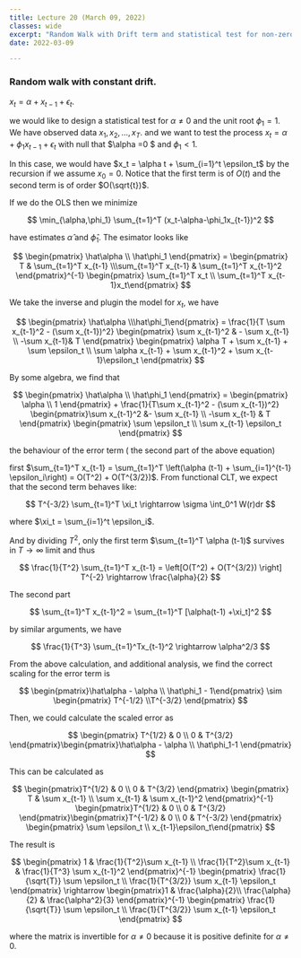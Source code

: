 ```yaml
---
title: Lecture 20 (March 09, 2022)
classes: wide
excerpt: "Random Walk with Drift term and statistical test for non-zero drift"
date: 2022-03-09

---
```


### Random walk with constant drift. 

$x_t = \alpha+x_{t-1} + \epsilon_t$. 

we would like to design a statistical test for $\alpha\neq 0$ and the unit root $\phi_1 =1$. We have observed data $x_1,x_2,\dots, x_T$. and we want to test the process $x_t = \alpha + \phi_1x_{t-1} + \epsilon_t$ with null that $\alpha =0 $ and $\phi_1<1$. 

In this case, we would have $x_t = \alpha t + \sum_{i=1}^t \epsilon_t$ by the recursion if we assume $x_0 = 0$. Notice that the first term is of $O(t)$ and the second term is of order $O(\sqrt{t})$. 

If we do the OLS then we minimize 

$$
\min_{\alpha,\phi_1}  \sum_{t=1}^T (x_t-\alpha-\phi_1x_{t-1})^2
$$

have estimates $\hat\alpha$ and $\hat\phi_1$. The esimator looks like 

$$
\begin{pmatrix}
\hat\alpha \\ \hat\phi_1
\end{pmatrix} = \begin{pmatrix} T & \sum_{t=1}^T x_{t-1} \\\sum_{t=1}^T x_{t-1} & \sum_{t=1}^T x_{t-1}^2  \end{pmatrix}^{-1} \begin{pmatrix} \sum_{t=1}^T x_t \\ \sum_{t=1}^T x_{t-1}x_t\end{pmatrix}
$$

We take the inverse and plugin the model for $x_t$, we have 

$$
\begin{pmatrix}
\hat\alpha \\\hat\phi_1\end{pmatrix} = \frac{1}{T \sum x_{t-1}^2 - (\sum x_{t-1})^2} 
\begin{pmatrix}
\sum x_{t-1}^2 & - \sum x_{t-1}  \\
 -\sum x_{t-1}& T
\end{pmatrix}
\begin{pmatrix}
\alpha T + \sum x_{t-1} + \sum \epsilon_t \\
\sum \alpha x_{t-1} + \sum x_{t-1}^2 + \sum x_{t-1}\epsilon_t
\end{pmatrix}
$$

By some algebra, we find that 

$$
\begin{pmatrix}
\hat\alpha \\ \hat\phi_1 
\end{pmatrix} = \begin{pmatrix} \alpha \\ 1 \end{pmatrix} + \frac{1}{T\sum x_{t-1}^2 - (\sum x_{t-1})^2} \begin{pmatrix}\sum x_{t-1}^2  &- \sum x_{t-1} \\ -\sum x_{t-1} & T \end{pmatrix} \begin{pmatrix} \sum \epsilon_t \\ \sum x_{t-1} \epsilon_t \end{pmatrix}
$$

the behaviour of the error term ( the second part of the above equation)

first $\sum_{t=1}^T x_{t-1} = \sum_{t=1}^T \left(\alpha (t-1) + \sum_{i=1}^{t-1} \epsilon_i\right) = O(T^2) + O(T^{3/2})$.  From functional CLT, we expect that the second term behaves like:

$$
T^{-3/2} \sum_{t=1}^T \xi_t \rightarrow \sigma \int_0^1 W(r)dr
$$

where $\xi_t = \sum_{i=1}^t \epsilon_i$. 

And by dividing $T^2$, only the first term $\sum_{t=1}^T \alpha (t-1)$ survives in $T\rightarrow \infty$ limit and thus

$$
\frac{1}{T^2} \sum_{t=1}^T x_{t-1} = \left[O(T^2) + O(T^{3/2}) \right] T^{-2} \rightarrow \frac{\alpha}{2}
$$

The second part 

$$
\sum_{t=1}^T x_{t-1}^2 = \sum_{t=1}^T [\alpha(t-1) +\xi_t]^2 
$$

by similar arguments, we have 

$$
\frac{1}{T^3} \sum_{t=1}^Tx_{t-1}^2 \rightarrow \alpha^2/3
$$

From the above calculation, and additional analysis, we find the correct scaling for the error term is 

$$
\begin{pmatrix}\hat\alpha - \alpha \\ \hat\phi_1 - 1\end{pmatrix} \sim \begin{pmatrix}
T^{-1/2} \\T^{-3/2}
\end{pmatrix}
$$

Then, we could calculate the scaled error as  

$$
\begin{pmatrix}
T^{1/2} & 0 \\ 0 & T^{3/2} 
\end{pmatrix}\begin{pmatrix}\hat\alpha - \alpha \\ \hat\phi_1-1 \end{pmatrix}
$$

This can be calculated as 

$$
\begin{pmatrix}T^{1/2} & 0 \\ 0 & T^{3/2} \end{pmatrix} \begin{pmatrix} T & \sum x_{t-1} \\ \sum x_{t-1} & \sum x_{t-1}^2 \end{pmatrix}^{-1} \begin{pmatrix}T^{1/2} & 0 \\ 0 & T^{3/2} \end{pmatrix}\begin{pmatrix}T^{-1/2} & 0 \\ 0 & T^{-3/2} \end{pmatrix} \begin{pmatrix} \sum \epsilon_t \\ x_{t-1}\epsilon_t\end{pmatrix}
$$

The result is 

$$
\begin{pmatrix}
1 & \frac{1}{T^2}\sum x_{t-1} \\ \frac{1}{T^2}\sum x_{t-1} & \frac{1}{T^3} \sum x_{t-1}^2
\end{pmatrix}^{-1} \begin{pmatrix} \frac{1}{\sqrt{T}} \sum \epsilon_t \\ \frac{1}{T^{3/2}} \sum x_{t-1} \epsilon_t \end{pmatrix} \rightarrow \begin{pmatrix}1 & \frac{\alpha}{2}\\ \frac{\alpha}{2} & \frac{\alpha^2}{3} \end{pmatrix}^{-1} \begin{pmatrix} \frac{1}{\sqrt{T}} \sum \epsilon_t \\ \frac{1}{T^{3/2}} \sum x_{t-1} \epsilon_t \end{pmatrix} 
$$

where the matrix is invertible for $\alpha \neq 0$ because it is positive definite for $\alpha \neq 0$. 

